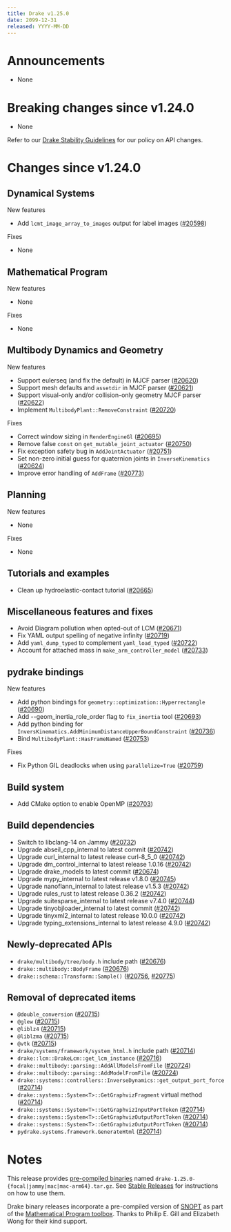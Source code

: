 ```yaml
---
title: Drake v1.25.0
date: 2099-12-31
released: YYYY-MM-DD
---
```


# Announcements

* None

# Breaking changes since v1.24.0

* None

Refer to our [Drake Stability Guidelines](/stable.html) for our policy
on API changes.

# Changes since v1.24.0

## Dynamical Systems

<!-- <relnotes for systems go here> -->


New features

* Add `lcmt_image_array_to_images` output for label images ([#20598][_#20598])

Fixes

* None

## Mathematical Program

<!-- <relnotes for solvers go here> -->


New features

* None

Fixes

* None

## Multibody Dynamics and Geometry

<!-- <relnotes for geometry,multibody go here> -->


New features

* Support eulerseq (and fix the default) in MJCF parser ([#20620][_#20620])
* Support mesh defaults and `assetdir` in MJCF parser ([#20621][_#20621])
* Support visual-only and/or collision-only geometry MJCF parser ([#20622][_#20622])
* Implement `MultibodyPlant::RemoveConstraint` ([#20720][_#20720])

Fixes

* Correct window sizing in `RenderEngineGl` ([#20695][_#20695])
* Remove false `const` on `get_mutable_joint_actuator` ([#20750][_#20750])
* Fix exception safety bug in `AddJointActuator` ([#20751][_#20751])
* Set non-zero initial guess for quaternion joints in `InverseKinematics` ([#20624][_#20624])
* Improve error handling of `AddFrame` ([#20773][_#20773])

## Planning

<!-- <relnotes for planning go here> -->


New features

* None

Fixes

* None

## Tutorials and examples

<!-- <relnotes for examples,tutorials go here> -->

* Clean up hydroelastic-contact tutorial ([#20665][_#20665])

## Miscellaneous features and fixes

<!-- <relnotes for common,math,lcm,lcmtypes,manipulation,perception,visualization go here> -->

* Avoid Diagram pollution when opted-out of LCM ([#20671][_#20671])
* Fix YAML output spelling of negative infinity ([#20719][_#20719])
* Add `yaml_dump_typed` to complement `yaml_load_typed` ([#20722][_#20722])
* Account for attached mass in `make_arm_controller_model` ([#20733][_#20733])

## pydrake bindings

<!-- <relnotes for bindings go here> -->


New features

* Add python bindings for `geometry::optimization::Hyperrectangle` ([#20690][_#20690])
* Add --geom_inertia_role_order flag to `fix_inertia` tool ([#20693][_#20693])
* Add python binding for `InversKinematics.AddMinimumDistanceUpperBoundConstraint` ([#20736][_#20736])
* Bind `MultibodyPlant::HasFrameNamed` ([#20753][_#20753])

Fixes

* Fix Python GIL deadlocks when using `parallelize=True` ([#20759][_#20759])

## Build system

<!-- <relnotes for cmake,doc,setup,third_party,tools go here> -->

* Add CMake option to enable OpenMP ([#20703][_#20703])

## Build dependencies

<!-- <relnotes for workspace go here> -->

* Switch to libclang-14 on Jammy ([#20732][_#20732])
* Upgrade abseil_cpp_internal to latest commit ([#20742][_#20742])
* Upgrade curl_internal to latest release curl-8_5_0 ([#20742][_#20742])
* Upgrade dm_control_internal to latest release 1.0.16 ([#20742][_#20742])
* Upgrade drake_models to latest commit ([#20674][_#20674])
* Upgrade mypy_internal to latest release v1.8.0 ([#20745][_#20745])
* Upgrade nanoflann_internal to latest release v1.5.3 ([#20742][_#20742])
* Upgrade rules_rust to latest release 0.36.2 ([#20742][_#20742])
* Upgrade suitesparse_internal to latest release v7.4.0 ([#20744][_#20744])
* Upgrade tinyobjloader_internal to latest commit ([#20742][_#20742])
* Upgrade tinyxml2_internal to latest release 10.0.0 ([#20742][_#20742])
* Upgrade typing_extensions_internal to latest release 4.9.0 ([#20742][_#20742])

## Newly-deprecated APIs

* `drake/multibody/tree/body.h` include path ([#20676][_#20676])
* `drake::multibody::BodyFrame` ([#20676][_#20676])
* `drake::schema::Transform::Sample()` ([#20756][_#20756], [#20775][_#20775])

## Removal of deprecated items

* `@double_conversion` ([#20715][_#20715])
* `@glew` ([#20715][_#20715])
* `@liblz4` ([#20715][_#20715])
* `@liblzma` ([#20715][_#20715])
* `@vtk` ([#20715][_#20715])
* `drake/systems/framework/system_html.h` include path ([#20714][_#20714])
* `drake::lcm::DrakeLcm::get_lcm_instance` ([#20716][_#20716])
* `drake::multibody::parsing::AddAllModelsFromFile` ([#20724][_#20724])
* `drake::multibody::parsing::AddModelFromFile` ([#20724][_#20724])
* `drake::systems::controllers::InverseDynamics::get_output_port_force` ([#20714][_#20714])
* `drake::systems::System<T>::GetGraphvizFragment` virtual method ([#20714][_#20714])
* `drake::systems::System<T>::GetGraphvizInputPortToken` ([#20714][_#20714])
* `drake::systems::System<T>::GetGraphvizOutputPortToken` ([#20714][_#20714])
* `drake::systems::System<T>::GetGraphvizOutputPortToken` ([#20714][_#20714])
* `pydrake.systems.framework.GenerateHtml` ([#20714][_#20714])

# Notes


This release provides [pre-compiled binaries](https://github.com/RobotLocomotion/drake/releases/tag/v1.25.0) named
``drake-1.25.0-{focal|jammy|mac|mac-arm64}.tar.gz``. See [Stable Releases](/from_binary.html#stable-releases) for instructions on how to use them.

Drake binary releases incorporate a pre-compiled version of [SNOPT](https://ccom.ucsd.edu/~optimizers/solvers/snopt/) as part of the
[Mathematical Program toolbox](https://drake.mit.edu/doxygen_cxx/group__solvers.html). Thanks to
Philip E. Gill and Elizabeth Wong for their kind support.

<!-- <begin issue links> -->
[_#20598]: https://github.com/RobotLocomotion/drake/pull/20598
[_#20620]: https://github.com/RobotLocomotion/drake/pull/20620
[_#20621]: https://github.com/RobotLocomotion/drake/pull/20621
[_#20622]: https://github.com/RobotLocomotion/drake/pull/20622
[_#20624]: https://github.com/RobotLocomotion/drake/pull/20624
[_#20665]: https://github.com/RobotLocomotion/drake/pull/20665
[_#20671]: https://github.com/RobotLocomotion/drake/pull/20671
[_#20674]: https://github.com/RobotLocomotion/drake/pull/20674
[_#20676]: https://github.com/RobotLocomotion/drake/pull/20676
[_#20690]: https://github.com/RobotLocomotion/drake/pull/20690
[_#20693]: https://github.com/RobotLocomotion/drake/pull/20693
[_#20695]: https://github.com/RobotLocomotion/drake/pull/20695
[_#20703]: https://github.com/RobotLocomotion/drake/pull/20703
[_#20714]: https://github.com/RobotLocomotion/drake/pull/20714
[_#20715]: https://github.com/RobotLocomotion/drake/pull/20715
[_#20716]: https://github.com/RobotLocomotion/drake/pull/20716
[_#20719]: https://github.com/RobotLocomotion/drake/pull/20719
[_#20720]: https://github.com/RobotLocomotion/drake/pull/20720
[_#20722]: https://github.com/RobotLocomotion/drake/pull/20722
[_#20724]: https://github.com/RobotLocomotion/drake/pull/20724
[_#20732]: https://github.com/RobotLocomotion/drake/pull/20732
[_#20733]: https://github.com/RobotLocomotion/drake/pull/20733
[_#20736]: https://github.com/RobotLocomotion/drake/pull/20736
[_#20742]: https://github.com/RobotLocomotion/drake/pull/20742
[_#20744]: https://github.com/RobotLocomotion/drake/pull/20744
[_#20745]: https://github.com/RobotLocomotion/drake/pull/20745
[_#20750]: https://github.com/RobotLocomotion/drake/pull/20750
[_#20751]: https://github.com/RobotLocomotion/drake/pull/20751
[_#20753]: https://github.com/RobotLocomotion/drake/pull/20753
[_#20756]: https://github.com/RobotLocomotion/drake/pull/20756
[_#20759]: https://github.com/RobotLocomotion/drake/pull/20759
[_#20773]: https://github.com/RobotLocomotion/drake/pull/20773
[_#20775]: https://github.com/RobotLocomotion/drake/pull/20775
<!-- <end issue links> -->

<!--
  Current oldest_commit 9ba8f5d8d4ee6919ec41542d47509549cfa8d919 (exclusive).
  Current newest_commit 849d537302191f0be98875da359580d341836869 (inclusive).
-->

